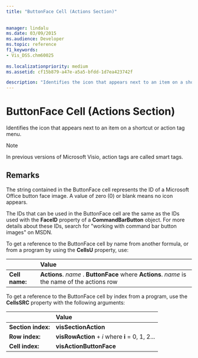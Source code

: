 ```yaml
---
title: "ButtonFace Cell (Actions Section)"
 
 
manager: lindalu
ms.date: 03/09/2015
ms.audience: Developer
ms.topic: reference
f1_keywords:
- Vis_DSS.chm60025
 
ms.localizationpriority: medium
ms.assetid: cf15b879-a47e-a5a5-bfdd-1d7ea423742f

description: "Identifies the icon that appears next to an item on a shortcut or action tag menu."
---
```


# ButtonFace Cell (Actions Section)

Identifies the icon that appears next to an item on a shortcut or action tag menu.
  
> [!NOTE]
> In previous versions of Microsoft Visio, action tags are called smart tags. 
  
## Remarks

The string contained in the ButtonFace cell represents the ID of a Microsoft Office button face image. A value of zero (0) or blank means no icon appears. 
  
The IDs that can be used in the ButtonFace cell are the same as the IDs used with the **FaceID** property of a **CommandBarButton** object. For more details about these IDs, search for "working with command bar button images" on MSDN. 
  
To get a reference to the ButtonFace cell by name from another formula, or from a program by using the **CellsU** property, use: 
  
||Value |
|:-----|:-----|
|**Cell name:**  <br/> |**Actions**.  *name*  . **ButtonFace**         where **Actions**.  *name*  is the name of the actions row  <br/> |
   
To get a reference to the ButtonFace cell by index from a program, use the **CellsSRC** property with the following arguments: 
  
||Value |
|:-----|:-----|
|**Section index:**  <br/> |**visSectionAction** <br/> |
|**Row index:**  <br/> |**visRowAction** +  *i*           where **i** = 0, 1, 2... |
|**Cell index:**  <br/> |**visActionButtonFace** <br/> |
   

